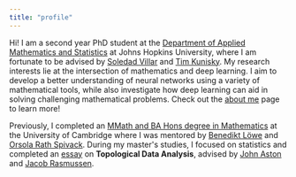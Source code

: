 ```yaml
---
title: "profile"
---
```

Hi! I am a second year PhD student at the [Department of Applied Mathematics and Statistics](https://engineering.jhu.edu/ams/) at Johns Hopkins University, where I am fortunate to be advised by [Soledad Villar](https://www.ams.jhu.edu/villar/) and [Tim Kunisky](http://www.kunisky.com/). My research interests lie at the intersection of mathematics and deep learning. I aim to develop a better understanding of neural networks using a variety of mathematical tools, while also investigate how deep learning can aid in solving challenging mathematical problems. Check out the [about me](https://yuxinma98.github.io/about/) page to learn more!

Previously, I completed an [MMath and BA Hons degree in Mathematics](https://www.maths.cam.ac.uk/undergrad/undergrad) at the University of Cambridge where I was mentored by [Benedikt Löwe](https://www.math.uni-hamburg.de/home/loewe/) and [Orsola Rath Spivack](https://www.damtp.cam.ac.uk/user/or100/). During my master's studies, I focused on statistics and completed an [essay](https://1drv.ms/b/c/e03f4172bb13adf9/EfmtE7tyQT8ggOCNmQAAAAABhfVBbB6fDku2oiO60cYQzw) on **Topological Data Analysis**, advised by [John Aston](https://www.statslab.cam.ac.uk/~jada2/) and [Jacob Rasmussen](https://www.dpmms.cam.ac.uk/~jar60/).
